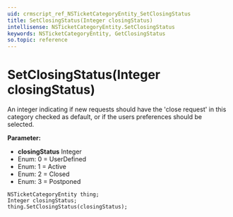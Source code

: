 ```yaml
---
uid: crmscript_ref_NSTicketCategoryEntity_SetClosingStatus
title: SetClosingStatus(Integer closingStatus)
intellisense: NSTicketCategoryEntity.SetClosingStatus
keywords: NSTicketCategoryEntity, GetClosingStatus
so.topic: reference
---
```


# SetClosingStatus(Integer closingStatus)

An integer indicating if new requests should have the &apos;close request&apos; in this category checked as default, or if the users preferences should be selected.

**Parameter:** 
* **closingStatus** Integer
* Enum: 0 = UserDefined 
* Enum: 1 = Active 
* Enum: 2 = Closed 
* Enum: 3 = Postponed 

```crmscript
NSTicketCategoryEntity thing;
Integer closingStatus;
thing.SetClosingStatus(closingStatus);
```

